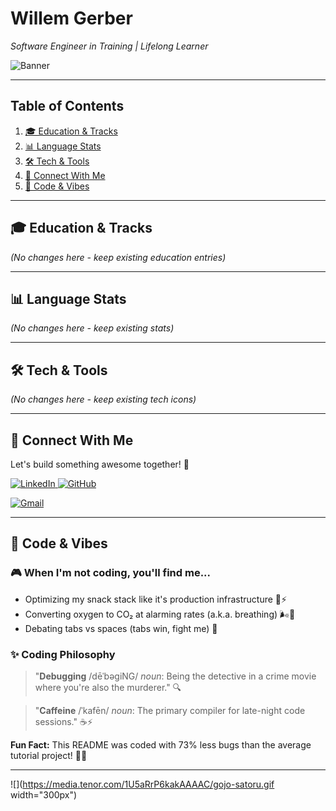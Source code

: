 # Willem Gerber  
*Software Engineer in Training | Lifelong Learner*  

![Banner](https://i.postimg.cc/4yT3y7Zr/gojo-banner.gif)

---

## Table of Contents   
1. [🎓 Education & Tracks](#education--tracks)   
2. [📊 Language Stats](#language-stats)  
3. [🛠️ Tech & Tools](#tech--tools)  
4. [🔗 Connect With Me](#connect-with-me)  
5. [💭 Code & Vibes](#code--vibes)

---

## 🎓 Education & Tracks 
*(No changes here - keep existing education entries)*

---

## 📊 Language Stats 
*(No changes here - keep existing stats)*

---

## 🛠️ Tech & Tools 
*(No changes here - keep existing tech icons)*

---

## 🔗 Connect With Me

Let's build something awesome together! 🚀

<p align="left">
  <a href="https://www.linkedin.com/in/willem-gerber-954562329/">
    <img src="https://img.shields.io/badge/LinkedIn-0077B5?style=for-the-badge&logo=linkedin&logoColor=white" alt="LinkedIn"/>
  </a>
  
  <a href="https://github.com/W-gerber">
    <img src="https://img.shields.io/badge/GitHub-100000?style=for-the-badge&logo=github&logoColor=white" alt="GitHub"/>
  </a>
  
  <a href="mailto:your-email@gmail.com"> <!-- Replace with your email -->
    <img src="https://img.shields.io/badge/Gmail-D14836?style=for-the-badge&logo=gmail&logoColor=white" alt="Gmail"/>
  </a>
</p>

---

## 💭 Code & Vibes

### 🎮 When I'm not coding, you'll find me...
- Optimizing my snack stack like it's production infrastructure 🍕⚡  
- Converting oxygen to CO₂ at alarming rates (a.k.a. breathing) 🌬️💨
- Debating tabs vs spaces (tabs win, fight me) 🤺

### ✨ Coding Philosophy
> "**Debugging** /dēˈbəɡiNG/ *noun*: Being the detective in a crime movie where you're also the murderer." 🔍

> "**Caffeine** /ˈkafēn/ *noun*: The primary compiler for late-night code sessions." ☕⚡

**Fun Fact:** This README was coded with 73% less bugs than the average tutorial project! 🐞➗

---

![](https://media.tenor.com/1U5aRrP6kakAAAAC/gojo-satoru.gif width="300px")
